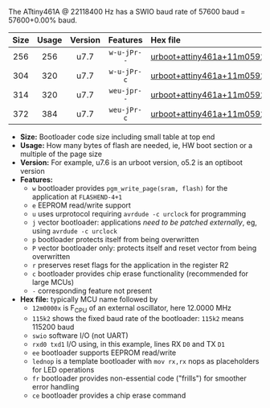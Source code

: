 The ATtiny461A @ 22118400 Hz has a SWIO baud rate of 57600 baud = 57600+0.00% baud.

|Size|Usage|Version|Features|Hex file|
|:-:|:-:|:-:|:-:|:--|
|256|256|u7.7|`w-u-jPr--`|[urboot+attiny461a+11m0592x+++28k8_swio_rxb0_txb1_lednop.hex](https://raw.githubusercontent.com/stefanrueger/urboot.hex/main/mcus/attiny461a/external_oscillator/fcpu+11m0592_Hz/br+++28k8_bps/urboot+attiny461a+11m0592x+++28k8_swio_rxb0_txb1_lednop.hex)|
|304|320|u7.7|`w-u-jPr-c`|[urboot+attiny461a+11m0592x+++28k8_swio_rxb0_txb1_lednop_fr_ce.hex](https://raw.githubusercontent.com/stefanrueger/urboot.hex/main/mcus/attiny461a/external_oscillator/fcpu+11m0592_Hz/br+++28k8_bps/urboot+attiny461a+11m0592x+++28k8_swio_rxb0_txb1_lednop_fr_ce.hex)|
|314|320|u7.7|`weu-jpr--`|[urboot+attiny461a+11m0592x+++28k8_swio_rxb0_txb1_ee_lednop.hex](https://raw.githubusercontent.com/stefanrueger/urboot.hex/main/mcus/attiny461a/external_oscillator/fcpu+11m0592_Hz/br+++28k8_bps/urboot+attiny461a+11m0592x+++28k8_swio_rxb0_txb1_ee_lednop.hex)|
|372|384|u7.7|`weu-jPr-c`|[urboot+attiny461a+11m0592x+++28k8_swio_rxb0_txb1_ee_lednop_fr_ce.hex](https://raw.githubusercontent.com/stefanrueger/urboot.hex/main/mcus/attiny461a/external_oscillator/fcpu+11m0592_Hz/br+++28k8_bps/urboot+attiny461a+11m0592x+++28k8_swio_rxb0_txb1_ee_lednop_fr_ce.hex)|

- **Size:** Bootloader code size including small table at top end
- **Usage:** How many bytes of flash are needed, ie, HW boot section or a multiple of the page size
- **Version:** For example, u7.6 is an urboot version, o5.2 is an optiboot version
- **Features:**
  + `w` bootloader provides `pgm_write_page(sram, flash)` for the application at `FLASHEND-4+1`
  + `e` EEPROM read/write support
  + `u` uses urprotocol requiring `avrdude -c urclock` for programming
  + `j` vector bootloader: applications *need to be patched externally*, eg, using `avrdude -c urclock`
  + `p` bootloader protects itself from being overwritten
  + `P` vector bootloader only: protects itself and reset vector from being overwritten
  + `r` preserves reset flags for the application in the register R2
  + `c` bootloader provides chip erase functionality (recommended for large MCUs)
  + `-` corresponding feature not present
- **Hex file:** typically MCU name followed by
  + `12m0000x` is F<sub>CPU</sub> of an external oscillator, here 12.0000 MHz
  + `115k2` shows the fixed baud rate of the bootloader: `115k2` means 115200 baud
  + `swio` software I/O (not UART)
  + `rxd0 txd1` I/O using, in this example, lines RX `D0` and TX `D1`
  + `ee` bootloader supports EEPROM read/write
  + `lednop` is a template bootloader with `mov rx,rx` nops as placeholders for LED operations
  + `fr` bootloader provides non-essential code ("frills") for smoother error handling
  + `ce` bootloader provides a chip erase command
